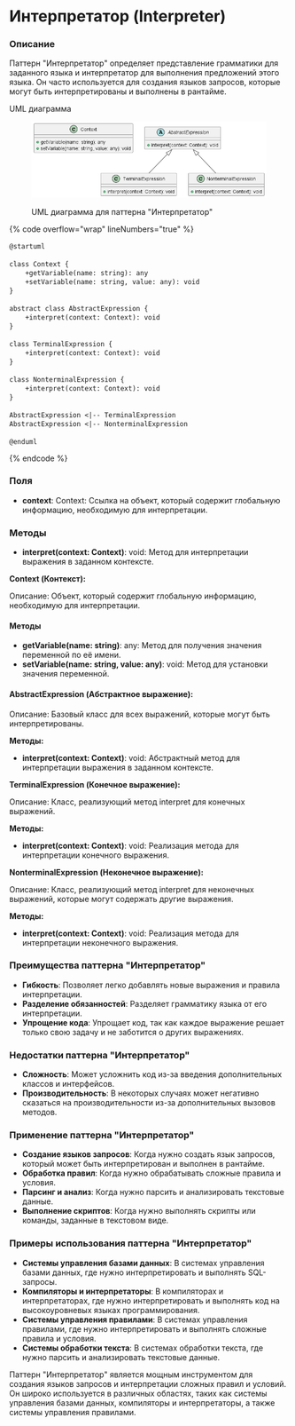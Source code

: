 # Интерпретатор (Interpreter)

### **Описание**

Паттерн "Интерпретатор" определяет представление грамматики для заданного языка и интерпретатор для выполнения предложений этого языка. Он часто используется для создания языков запросов, которые могут быть интерпретированы и выполнены в рантайме.

UML диаграмма

<figure><img src="../../../.gitbook/assets/image (93).png" alt=""><figcaption><p>UML диаграмма для паттерна "Интерпретатор"</p></figcaption></figure>

{% code overflow="wrap" lineNumbers="true" %}
```plant-uml
@startuml

class Context {
    +getVariable(name: string): any
    +setVariable(name: string, value: any): void
}

abstract class AbstractExpression {
    +interpret(context: Context): void
}

class TerminalExpression {
    +interpret(context: Context): void
}

class NonterminalExpression {
    +interpret(context: Context): void
}

AbstractExpression <|-- TerminalExpression
AbstractExpression <|-- NonterminalExpression

@enduml

```
{% endcode %}

### **Поля**

* **context**: Context: Ссылка на объект, который содержит глобальную информацию, необходимую для интерпретации.

### **Методы**

* **interpret(context: Context)**: void: Метод для интерпретации выражения в заданном контексте.

**Context (Контекст):**

Описание: Объект, который содержит глобальную информацию, необходимую для интерпретации.

#### **Методы**

* **getVariable(name: string)**: any: Метод для получения значения переменной по её имени.
* **setVariable(name: string, value: any)**: void: Метод для установки значения переменной.

#### **AbstractExpression (Абстрактное выражение):**

Описание: Базовый класс для всех выражений, которые могут быть интерпретированы.

**Методы:**

* **interpret(context: Context)**: void: Абстрактный метод для интерпретации выражения в заданном контексте.

**TerminalExpression (Конечное выражение):**

Описание: Класс, реализующий метод interpret для конечных выражений.

**Методы:**

* **interpret(context: Context)**: void: Реализация метода для интерпретации конечного выражения.

**NonterminalExpression (Неконечное выражение):**

Описание: Класс, реализующий метод interpret для неконечных выражений, которые могут содержать другие выражения.

**Методы:**

* **interpret(context: Context)**: void: Реализация метода для интерпретации неконечного выражения.

### **Преимущества паттерна "Интерпретатор"**

* **Гибкость**: Позволяет легко добавлять новые выражения и правила интерпретации.
* **Разделение обязанностей**: Разделяет грамматику языка от его интерпретации.
* **Упрощение кода**: Упрощает код, так как каждое выражение решает только свою задачу и не заботится о других выражениях.

### **Недостатки паттерна "Интерпретатор"**

* **Сложность**: Может усложнить код из-за введения дополнительных классов и интерфейсов.
* **Производительность**: В некоторых случаях может негативно сказаться на производительности из-за дополнительных вызовов методов.

### **Применение паттерна "Интерпретатор"**

* **Создание языков запросов**: Когда нужно создать язык запросов, который может быть интерпретирован и выполнен в рантайме.
* **Обработка правил**: Когда нужно обрабатывать сложные правила и условия.
* **Парсинг и анализ**: Когда нужно парсить и анализировать текстовые данные.
* **Выполнение скриптов**: Когда нужно выполнять скрипты или команды, заданные в текстовом виде.

### **Примеры использования паттерна "Интерпретатор"**

* **Системы управления базами данных**: В системах управления базами данных, где нужно интерпретировать и выполнять SQL-запросы.
* **Компиляторы и интерпретаторы**: В компиляторах и интерпретаторах, где нужно интерпретировать и выполнять код на высокоуровневых языках программирования.
* **Системы управления правилами**: В системах управления правилами, где нужно интерпретировать и выполнять сложные правила и условия.
* **Системы обработки текста**: В системах обработки текста, где нужно парсить и анализировать текстовые данные.

Паттерн "Интерпретатор" является мощным инструментом для создания языков запросов и интерпретации сложных правил и условий. Он широко используется в различных областях, таких как системы управления базами данных, компиляторы и интерпретаторы, а также системы управления правилами.
